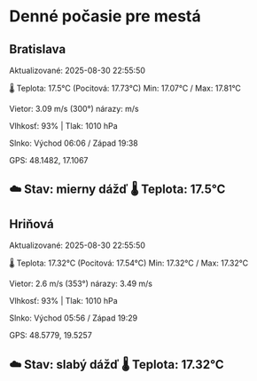 ﻿# Denné počasie pre mestá

## Bratislava
Aktualizované: 2025-08-30 22:55:50

🌡️ Teplota: 17.5°C 
(Pocitová: 17.73°C)
Min: 17.07°C / Max: 17.81°C

Vietor: 3.09 m/s    (300°) 
nárazy:  m/s

Vlhkosť: 93% | Tlak: 1010 hPa

Slnko: Východ 06:06 / Západ 19:38

GPS: 48.1482, 17.1067

☁️ Stav: mierny dážď        🌡️ Teplota: 17.5°C
---

## Hriňová
Aktualizované: 2025-08-30 22:55:50

🌡️ Teplota: 17.32°C 
(Pocitová: 17.54°C)
Min: 17.32°C / Max: 17.32°C

Vietor: 2.6 m/s (353°)
nárazy: 3.49 m/s

Vlhkosť: 93% | Tlak: 1010 hPa

Slnko: Východ 05:56 / Západ 19:29

GPS: 48.5779, 19.5257

☁️ Stav: slabý dážď        🌡️ Teplota: 17.32°C
---
